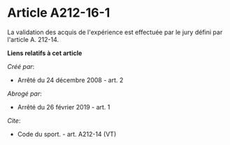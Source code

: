 # Article A212-16-1

La validation des acquis de l'expérience est effectuée par le jury défini par l'article A. 212-14.

**Liens relatifs à cet article**

_Créé par_:

  - Arrêté du 24 décembre 2008 - art. 2

_Abrogé par_:

  - Arrêté du 26 février 2019 - art. 1

_Cite_:

  - Code du sport. - art. A212-14 (VT)
